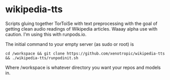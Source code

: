 # wikipedia-tts
Scripts gluing together TorToiSe with text preprocessing with the goal of getting clean audio readings of Wikipedia articles. Waaay alpha use with caution.
I'm using this with runpods.io.

The initial command to your empty server (as sudo or root) is

`cd /workspace && git clone https://github.com/xenotropic/wikipedia-tts && ./wikipedia-tts/runpodinit.sh`

Where /workspace is whatever directory you want your repos and models in.

